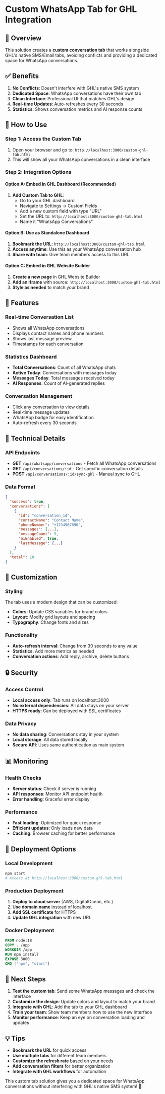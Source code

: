 # Custom WhatsApp Tab for GHL Integration

## 🎯 Overview

This solution creates a **custom conversation tab** that works alongside GHL's native SMS/Email tabs, avoiding conflicts and providing a dedicated space for WhatsApp conversations.

## ✅ Benefits

1. **No Conflicts**: Doesn't interfere with GHL's native SMS system
2. **Dedicated Space**: WhatsApp conversations have their own tab
3. **Clean Interface**: Professional UI that matches GHL's design
4. **Real-time Updates**: Auto-refreshes every 30 seconds
5. **Statistics**: Shows conversation metrics and AI response counts

## 🚀 How to Use

### Step 1: Access the Custom Tab
1. Open your browser and go to: `http://localhost:3000/custom-ghl-tab.html`
2. This will show all your WhatsApp conversations in a clean interface

### Step 2: Integration Options

#### Option A: Embed in GHL Dashboard (Recommended)
1. **Add Custom Tab to GHL**:
   - Go to your GHL dashboard
   - Navigate to Settings → Custom Fields
   - Add a new custom field with type "URL"
   - Set the URL to: `http://localhost:3000/custom-ghl-tab.html`
   - Name it "WhatsApp Conversations"

#### Option B: Use as Standalone Dashboard
1. **Bookmark the URL**: `http://localhost:3000/custom-ghl-tab.html`
2. **Access anytime**: Use this as your WhatsApp conversation hub
3. **Share with team**: Give team members access to this URL

#### Option C: Embed in GHL Website Builder
1. **Create a new page** in GHL Website Builder
2. **Add an iframe** with source: `http://localhost:3000/custom-ghl-tab.html`
3. **Style as needed** to match your brand

## 📱 Features

### Real-time Conversation List
- Shows all WhatsApp conversations
- Displays contact names and phone numbers
- Shows last message preview
- Timestamps for each conversation

### Statistics Dashboard
- **Total Conversations**: Count of all WhatsApp chats
- **Active Today**: Conversations with messages today
- **Messages Today**: Total messages received today
- **AI Responses**: Count of AI-generated replies

### Conversation Management
- Click any conversation to view details
- Real-time message updates
- WhatsApp badge for easy identification
- Auto-refresh every 30 seconds

## 🔧 Technical Details

### API Endpoints
- **GET** `/api/whatsapp/conversations` - Fetch all WhatsApp conversations
- **GET** `/api/conversations/:id` - Get specific conversation details
- **POST** `/api/conversations/:id/sync-ghl` - Manual sync to GHL

### Data Format
```json
{
  "success": true,
  "conversations": [
    {
      "id": "conversation_id",
      "contactName": "Contact Name",
      "phoneNumber": "+1234567890",
      "messages": [...],
      "messageCount": 5,
      "aiEnabled": true,
      "lastMessage": {...}
    }
  ],
  "total": 10
}
```

## 🎨 Customization

### Styling
The tab uses a modern design that can be customized:
- **Colors**: Update CSS variables for brand colors
- **Layout**: Modify grid layouts and spacing
- **Typography**: Change fonts and sizes

### Functionality
- **Auto-refresh interval**: Change from 30 seconds to any value
- **Statistics**: Add more metrics as needed
- **Conversation actions**: Add reply, archive, delete buttons

## 🔒 Security

### Access Control
- **Local access only**: Tab runs on localhost:3000
- **No external dependencies**: All data stays on your server
- **HTTPS ready**: Can be deployed with SSL certificates

### Data Privacy
- **No data sharing**: Conversations stay in your system
- **Local storage**: All data stored locally
- **Secure API**: Uses same authentication as main system

## 📊 Monitoring

### Health Checks
- **Server status**: Check if server is running
- **API responses**: Monitor API endpoint health
- **Error handling**: Graceful error display

### Performance
- **Fast loading**: Optimized for quick response
- **Efficient updates**: Only loads new data
- **Caching**: Browser caching for better performance

## 🚀 Deployment Options

### Local Development
```bash
npm start
# Access at http://localhost:3000/custom-ghl-tab.html
```

### Production Deployment
1. **Deploy to cloud server** (AWS, DigitalOcean, etc.)
2. **Use domain name** instead of localhost
3. **Add SSL certificate** for HTTPS
4. **Update GHL integration** with new URL

### Docker Deployment
```dockerfile
FROM node:18
COPY . /app
WORKDIR /app
RUN npm install
EXPOSE 3000
CMD ["npm", "start"]
```

## 🎯 Next Steps

1. **Test the custom tab**: Send some WhatsApp messages and check the interface
2. **Customize the design**: Update colors and layout to match your brand
3. **Integrate with GHL**: Add the tab to your GHL dashboard
4. **Train your team**: Show team members how to use the new interface
5. **Monitor performance**: Keep an eye on conversation loading and updates

## 💡 Tips

- **Bookmark the URL** for quick access
- **Use multiple tabs** for different team members
- **Customize the refresh rate** based on your needs
- **Add conversation filters** for better organization
- **Integrate with GHL workflows** for automation

This custom tab solution gives you a dedicated space for WhatsApp conversations without interfering with GHL's native SMS system! 🎉
